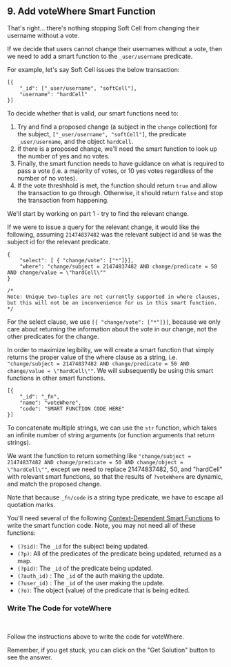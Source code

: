## 9. Add voteWhere Smart Function

That's right... there's nothing stopping Soft Cell from changing their username without a vote.

If we decide that users cannot change their usernames without a vote, then we need to add a smart function to the `_user/username` predicate. 

For example, let's say Soft Cell issues the below transaction:

```
[{
    "_id": ["_user/username", "softCell"],
    "username": "hardCell"
}]
```

To decide whether that is valid, our smart functions need to:

1. Try and find a proposed change (a subject in the `change` collection) for the subject, `["_user/username", "softCell"]`, the predicate `_user/username`, and the object `hardCell`.
2. If there is a proposed change, we'll need the smart function to look up the number of yes and no votes.
3. Finally, the smart function needs to have guidance on what is required to pass a vote (i.e. a majority of votes, or 10 yes votes regardless of the number of no votes).  
4. If the vote threshhold is met, the function should return `true` and allow the transaction to go through. Otherwise, it should return `false` and stop the transaction from happening. 

We'll start by working on part 1 - try to find the relevant change.

If we were to issue a query for the relevant change, it would like the following, assuming `21474837482` was the relevant subject id and `50` was the subject id for the relevant predicate.

```
{
    "select": [ { "change/vote": ["*"]}],
    "where": "change/subject = 21474837482 AND change/predicate = 50 AND change/value = \"hardCell\""
}

/*
Note: Unique two-tuples are not currently supported in where clauses, but this will not be an inconvenience for us in this smart function. 
*/
```

For the select clause, we use `[{ "change/vote": ["*"]}]`, because we only care about returning the information about the vote in our change, not the other predicates for the change. 

In order to maximize legibility, we will create a smart function that simply returns the proper value of the where clause as a string, i.e. `"change/subject = 21474837482 AND change/predicate = 50 AND change/value = \"hardCell\""`. We will subsequently be using this smart functions in other smart functions. 

```
[{
    "_id": "_fn",
    "name": "voteWhere",
    "code": "SMART FUNCTION CODE HERE"
}]
```

To concatenate multiple strings, we can use the `str` function, which takes an infinite number of string arguments (or function arguments that return strings).

We want the function to return something like 
`"change/subject = 21474837482 AND change/predicate = 50 AND change/object = \"hardCell\""`, except we need to replace 21474837482, 50, and \"hardCell\" with relevant smart functions, so that the results of `?voteWhere` are dynamic, and match the proposed change. 

Note that because `_fn/code` is a string type predicate, we have to escape all quotation marks. 

You'll need several of the following <a href="" target="_blank">Context-Dependent Smart Functions</a> to write the smart function code. Note, you may not need all of these functions:

- `(?sid)`: The `_id` for the subject being updated.
- `(?p)`: All of the predicates of the predicate being updated, returned as a map. 
- `(?pid)`: The `_id` of the predicate being updated.
- `(?auth_id)` : The `_id` of the auth making the update.
- `(?user_id)` : The `_id` of the user making the update.
- `(?o)`: The object (value) of the predicate that is being edited.


<div class="challenge">
<h3>Write The Code for voteWhere</h3>
<br/>
<p>Follow the instructions above to write the code for voteWhere.</p>
<p>Remember, if you get stuck, you can click on the "Get Solution" button to see the answer.</p>
</div>
<br/>
<br/>
